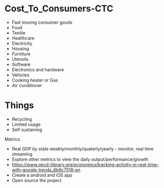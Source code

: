 # Cost_To_Consumers-CTC

- Fast moving consumer goods
- Food
- Textile
- Healthcare
- Electricity
- Housing
- Furniture
- Utensils
- Software
- Electronics and hardware
- Vehicles
- Cooking heater or Gas
- Air conditioner

# Things

- Recycling
- Limited usage
- Self sustaining

Metrics

- Real GDP by state weekly/monthly/quaterly/yearly - monitor, real time streaming
- Explore other metrics to view the daily output/performance/growth
- https://www.oecd-ilibrary.org/economics/tracking-activity-in-real-time-with-google-trends_6b9c7518-en 
- Create a android and iOS app 
- Open source the project